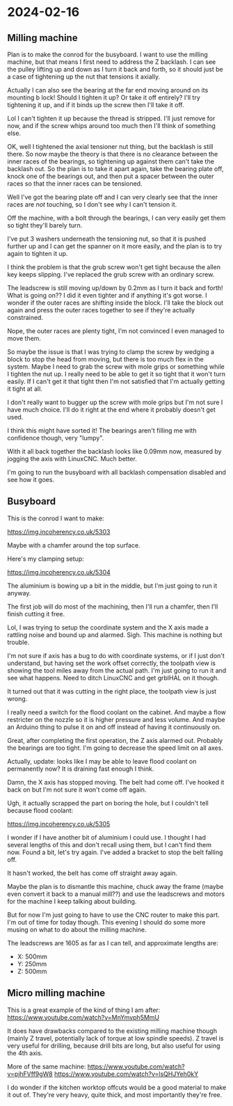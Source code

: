 # 2024-02-16

## Milling machine

Plan is to make the conrod for the busyboard. I want to use the milling machine, but that
means I first need to address the Z backlash. I can see the pulley lifting up and down as I
turn it back and forth, so it should just be a case of tightening up the nut that tensions
it axially.

Actually I can also see the bearing at the far end moving around on its mounting b lock! Should I tighten it up? Or take
it off entirely? I'll try tightening it up, and if it binds up the screw then I'll take it off.

Lol I can't tighten it up because the thread is stripped. I'll just remove for now, and if the screw whips
around too much then I'll think of something else.

OK, well I tightened the axial tensioner nut thing, but the backlash is still there. So now maybe the theory is
that there is no clearance between the inner races of the bearings, so tightening up against them can't take
the backlash out. So the plan is to take it apart again, take the bearing plate off,
knock one of the bearings out, and then put a spacer between the outer races so that the inner races can be
tensioned.

Well I've got the bearing plate off and I can very clearly see that the inner races are *not* touching, so
I don't see why I can't tension it.

Off the machine, with a bolt through the bearings, I can very easily get them so tight they'll barely turn.

I've put 3 washers underneath the tensioning nut, so that it is pushed further up and I can get the spanner on
it more easily, and the plan is to try again to tighten it up.

I think the problem is that the grub screw won't get tight because the allen key keeps slipping. I've replaced
the grub screw with an ordinary screw.

The leadscrew is still moving up/down by 0.2mm as I turn it back and forth! What is going on?? I did it even
tighter and if anything it's got worse. I wonder if the outer races are shifting inside the block. I'll take
the block out again and press the outer races together to see if they're actually constrained.

Nope, the outer races are plenty tight, I'm not convinced I even managed to move them.

So maybe the issue is that I was trying to clamp the screw by wedging a block to stop the head from moving,
but there is too much flex in the system. Maybe I need to grab the screw with mole grips or something while
I tighten the nut up. I really need to be able to get it so tight that it won't turn easily. If I can't get it
that tight then I'm not satisfied that I'm actually getting it tight at all.

I don't really want to bugger up the screw with mole grips but I'm not sure I have much choice. I'll do it
right at the end where it probably doesn't get used.

I think this might have sorted it! The bearings aren't filling me with confidence though, very "lumpy".

With it all back together the backlash looks like 0.09mm now, measured by jogging the axis with LinuxCNC. Much better.

I'm going to run the busyboard with all backlash compensation disabled and see how it goes.

## Busyboard

This is the conrod I want to make:

https://img.incoherency.co.uk/5303

Maybe with a chamfer around the top surface.

Here's my clamping setup:

https://img.incoherency.co.uk/5304

The aluminium is bowing up a bit in the middle, but I'm just going to run it anyway.

The first job will do most of the machining, then I'll run a chamfer, then I'll finish
cutting it free.

Lol, I was trying to setup the coordinate system and the X axis made a rattling noise and bound up and alarmed. Sigh.
This machine is nothing but trouble.

I'm not sure if axis has a bug to do with coordinate systems, or if I just don't understand, but having set the work
offset correctly, the toolpath view is showing the tool miles away from the actual path. I'm just going to run it
and see what happens. Need to ditch LinuxCNC and get grblHAL on it though.

It turned out that it was cutting in the right place, the toolpath view is just wrong.

I really need a switch for the flood coolant on the cabinet. And maybe a flow restricter on the nozzle so it is
higher pressure and less volume. And maybe an Arduino thing to pulse it on and off instead of having it continuously
on.

Great, after completing the first operation, the Z axis alarmed out. Probably the bearings are too tight. I'm going to
decrease the speed limit on all axes.

Actually, update: looks like I may be able to leave flood coolant on permanently now? It is draining fast enough I think.

Damn, the X axis has stopped moving. The belt had come off. I've hooked it back on but I'm not sure it won't come off again.

Ugh, it actually scrapped the part on boring the hole, but I couldn't tell because flood coolant:

https://img.incoherency.co.uk/5305

I wonder if I have another bit of aluminium I could use. I thought I had several lengths of this and don't recall using
them, but I can't find them now. Found a bit, let's try again. I've added a bracket to stop the belt falling off.

It hasn't worked, the belt has come off straight away again.

Maybe the plan is to dismantle this machine, chuck away the frame (maybe even convert it back to a manual mill??) and
use the leadscrews and motors for the machine I keep talking about building.

But for now I'm just going to have to use the CNC router to make this part. I'm out of time for today though. This evening
I should do some more musing on what to do about the milling machine.

The leadscrews are 1605 as far as I can tell, and approximate lengths are:

 * X: 500mm
 * Y: 250mm
 * Z: 500mm

## Micro milling machine

This is a great example of the kind of thing I am after: https://www.youtube.com/watch?v=MnYmvph5MmU

It does have drawbacks compared to the existing milling machine though (mainly Z travel, potentially lack of
torque at low spindle speeds). Z travel is very useful for drilling, because drill bits are long, but also
useful for using the 4th axis.

More of the same machine: https://www.youtube.com/watch?v=pjhFVff9gW8 https://www.youtube.com/watch?v=lsQHJYeh0kY

I do wonder if the kitchen worktop offcuts would be a good material to make it out of. They're very heavy,
quite thick, and most importantly they're free.
